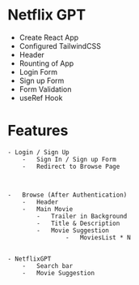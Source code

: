 # Netflix GPT

- Create React App
- Configured TailwindCSS
- Header
- Rounting of App
- Login Form
- Sign up Form
- Form Validation
- useRef Hook

# Features

    - Login / Sign Up
        -   Sign In / Sign up Form
        -   Redirect to Browse Page



    -   Browse (After Authentication)
        -   Header
        -   Main Movie
            -   Trailer in Background
            -   Title & Description
            -   Movie Suggestion
                    -   MoviesList * N


    - NetflixGPT
        -   Search bar
        -   Movie Suggestion
